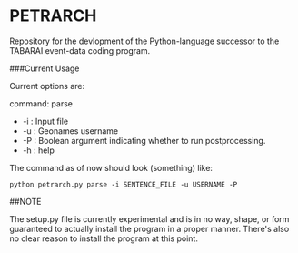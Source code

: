 PETRARCH
========

Repository for the devlopment of the Python-language successor to the TABARAI
event-data coding program. 

###Current Usage

Current options are:

command: parse

- -i : Input file
- -u : Geonames username
- -P : Boolean argument indicating whether to run postprocessing. 
- -h : help

The command as of now should look (something) like:

    python petrarch.py parse -i SENTENCE_FILE -u USERNAME -P

##NOTE

The setup.py file is currently experimental and is in no way, shape, or form
guaranteed to actually install the program in a proper manner. There's also
no clear reason to install the program at this point.
